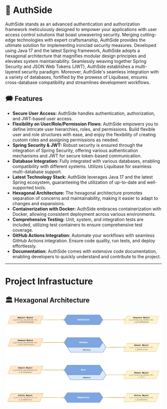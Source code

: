 # 🔐 AuthSide

AuthSide stands as an advanced authentication and authorization framework meticulously designed to empower your
applications with user access control solutions that boast unwavering security. Merging cutting-edge technologies with
expert craftsmanship, AuthSide provides the ultimate solution for implementing ironclad security measures. Developed
using Java 17 and the latest Spring framework, AuthSide adopts a hexagonal architecture that magnifies modular design
principles and elevates system maintainability. Seamlessly weaving together Spring Security and JSON Web Tokens (JWT),
AuthSide establishes a multi-layered security paradigm. Moreover, AuthSide's seamless integration with a variety of
databases, fortified by the prowess of Liquibase, ensures cross-database compatibility and streamlines development
workflows.

## 🗯️ Features

- **Secure User Access:** AuthSide handles authentication, authorization, and JWT-based user access.
- **Flexibility on User/Role/Permission Flows:** AuthSide empowers you to define intricate user hierarchies, roles, and
  permissions. Build flexible user and role structures with ease, and enjoy the flexibility of creating custom roles and
  assigning permissions as needed.
- **Spring Security & JWT:** Robust security is ensured through the integration of Spring Security, offering various
  authentication mechanisms and JWT for secure token-based communication.
- **Database Integration:** Fully integrated with various databases, enabling compatibility with different systems.
  Utilizes Liquibase for seamless multi-database support.
- **Latest Technology Stack:** AuthSide leverages Java 17 and the latest Spring ecosystem, guaranteeing the utilization
  of up-to-date and well-supported tools.
- **Hexagonal Architecture:** The hexagonal architecture promotes separation of concerns and maintainability, making it
  easier to adapt to changes and expansions.
- **Containerization with Docker:** AuthSide embraces containerization with Docker, allowing consistent deployment
  across various environments.
- **Comprehensive Testing:** Unit, system, and integration tests are included, utilizing test containers to ensure
  comprehensive test coverage.
- **GitHub Actions Integration:** Automate your workflows with seamless GitHub Actions integration. Ensure code quality,
  run tests, and deploy effortlessly.
- **Documentation:** AuthSide comes with extensive code documentation, enabling developers to quickly understand and
  contribute to the project.

---

# Project Infrastucture

## 🏛️ Hexagonal Architecture

![](https://github.com/agitrubard/auth-side-services/blob/main/documents/architecture/hexagonal-architecture.png?raw=true)

